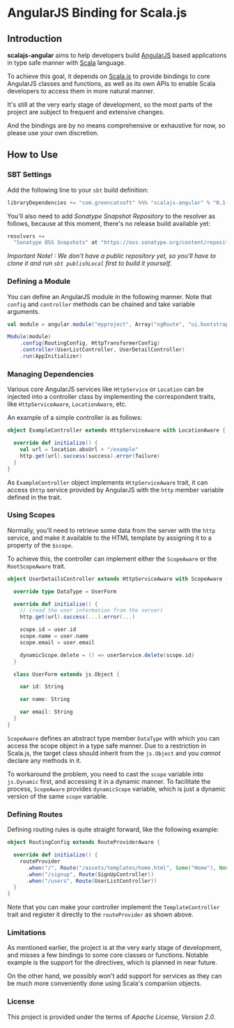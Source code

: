 AngularJS Binding for Scala.js
================================

## Introduction

**scalajs-angular** aims to help developers build [AngularJS](http://angularjs.org) based 
applications in type safe manner with [Scala](http://www.scala-lang.org/) language. 

To achieve this goal, it depends on [Scala.js](http://www.scala-js.org/) to provide bindings 
to core AngularJS classes and functions, as well as its own APIs to enable Scala developers 
to access them in more natural manner.

It's still at the very early stage of development, so the most parts of the project are 
subject to frequent and extensive changes.

And the bindings are by no means comprehensive or exhaustive for now, so please use your 
own discretion.

## How to Use

### SBT Settings

Add the following line to your ```sbt``` build definition:

```scala
libraryDependencies += "com.greencatsoft" %%% "scalajs-angular" % "0.1-SNAPSHOT"
```

You'll also need to add _Sonatype Snapshot Repository_ to the resolver as follows, 
because at this moment, there's no release build available yet:

```scala
resolvers += 
  "Sonatype OSS Snapshots" at "https://oss.sonatype.org/content/repositories/snapshots"
```

_Important Note! : We don't have a public repository yet, so you'll have to clone it and 
run ```sbt publishLocal``` first to build it yourself._ 

### Defining a Module

You can define an AngularJS module in the following manner. Note that ```config``` and 
```controller``` methods can be chained and take variable arguments.

```scala
val module = angular.module("myproject", Array("ngRoute", "ui.bootstrap"))

Module(module)
	.config(RoutingConfig, HttpTransformerConfig)
	.controller(UserListController, UserDetailController)
	.run(AppInitializer)
```

### Managing Dependencies

Various core AngularJS services like ```HttpService``` or ```Location``` can be injected 
into a controller class by implementing the correspondent traits, like ```HttpServiceAware```,
```LocationAware```, etc.

An example of a simple controller is as follows:

```scala
object ExampleController extends HttpServiceAware with LocationAware {

  override def initialize() {
    val url = location.absUrl + "/example"
    http.get(url).success(success).error(failure)
  }
}
```

As ```ExampleController``` object implements ```HttpServiceAware``` trait, it can access 
```$http``` service provided by AngularJS with the ```http``` member variable defined in the 
trait.

### Using Scopes

Normally, you'll need to retrieve some data from the server with the ```http``` service, and 
make it available to the HTML template by assigning it to a property of the ```$scope```.

To achieve this, the controller can implement either the ```ScopeAware``` or the ```RootScopeAware```
trait.

```scala
object UserDetailsController extends HttpServiceAware with ScopeAware {

  override type DataType = UserForm

  override def initialize() {
    // (read the user information from the server)
    http.get(url).success(...).error(...)

    scope.id = user.id
    scope.name = user.name
    scope.email = user.email

    dynamicScope.delete = () => userService.delete(scope.id)
  }

  class UserForm extends js.Object {

    var id: String

    var name: String

    var email: String
  }
}
```

``ScopeAware`` defines an abstract type member ```DataType``` with which you can access 
the scope object in a type safe manner. Due to a restriction in Scala.js, the target class 
should inherit from the ```js.Object``` and you _cannot_ declare any methods in it. 

To workaround the problem, you need to cast the ```scope``` variable into ```js.Dynamic``` 
first, and accessing it in a dynamic manner. To facilitate the process, ```ScopeAware``` 
provides ```dynamicScope``` variable, which is just a dynamic version of the same ```scope```
variable.

### Defining Routes

Defining routing rules is quite straight forward, like the following example:

```scala
object RoutingConfig extends RouteProviderAware {

  override def initialize() {
    routeProvider
      .when("/", Route("/assets/templates/home.html", Some("Home"), None))
      .when("/signup", Route(SignUpController))
      .when("/users", Route(UserListController))
  }
}
```

Note that you can make your controller implement the ```TemplateController``` trait and 
register it directly to the ```routeProvider``` as shown above.

### Limitations

As mentioned earlier, the project is at the very early stage of development, and misses 
a few bindings to some core classes or functions. Notable example is the support for the 
directives, which is planned in near future.

On the other hand, we possibly won't add support for services as they can be much more 
conveniently done using Scala's companion objects.

### License

This project is provided under the terms of _Apache License, Version 2.0_. 
